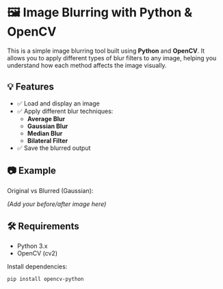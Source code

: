 # 🖼️ Image Blurring with Python & OpenCV

This is a simple image blurring tool built using **Python** and **OpenCV**. It allows you to apply different types of blur filters to any image, helping you understand how each method affects the image visually.

## 💡 Features

- ✅ Load and display an image
- ✅ Apply different blur techniques:
  - **Average Blur**
  - **Gaussian Blur**
  - **Median Blur**
  - **Bilateral Filter**
- ✅ Save the blurred output

## 📷 Example

Original vs Blurred (Gaussian):

*(Add your before/after image here)*

## 🛠️ Requirements

- Python 3.x
- OpenCV (cv2)

Install dependencies:

```bash
pip install opencv-python

